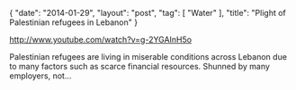 {
   "date": "2014-01-29",
   "layout": "post",
   "tag": [
      "Water"
   ],
   "title": "Plight of Palestinian refugees in Lebanon"
}

http://www.youtube.com/watch?v=g-2YGAInH5o  

Palestinian refugees are living in miserable conditions across Lebanon due to many factors such as scarce financial resources. Shunned by many employers, not...